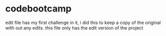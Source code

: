 # codebootcamp
edit file has my first challenge in it, i did this to keep a copy of the original with out any edits.
this file only has the edit version of the project
